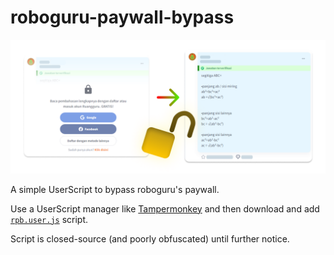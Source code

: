 # roboguru-paywall-bypass

<p align="center">
    <img width="600" src="https://raw.githubusercontent.com/1rens1/roboguru-paywall-bypass/master/thumbnail.png" alt="RPB Thumbnail">
</p>

A simple UserScript to bypass roboguru's paywall.

Use a UserScript manager like [Tampermonkey](https://www.tampermonkey.net/) and then download and add [`rpb.user.js`](https://raw.githubusercontent.com/1rens1/roboguru-paywall-bypass/master/rpb.user.js) script.

Script is closed-source (and poorly obfuscated) until further notice.
